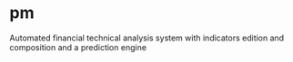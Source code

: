 pm
==

Automated financial technical analysis system with indicators edition and composition and a prediction engine
